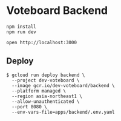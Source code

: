 # Voteboard Backend

```
npm install
npm run dev
```

```
open http://localhost:3000
```

## Deploy

```
$ gcloud run deploy backend \
  --project dev-voteboard \
  --image gcr.io/dev-voteboard/backend \
  --platform managed \
  --region asia-northeast1 \
  --allow-unauthenticated \
  --port 8080 \
  --env-vars-file=apps/backend/.env.yaml
```
